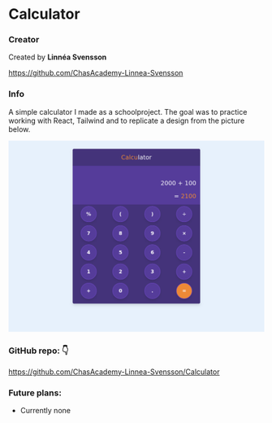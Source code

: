 # Calculator

### Creator

Created by **Linnéa Svensson**

https://github.com/ChasAcademy-Linnea-Svensson

### Info

A simple calculator I made as a schoolproject. The goal was to practice working with React, Tailwind and to replicate a design from the picture below.

![Original design that I worked to replicate](https://raw.githubusercontent.com/ChasAcademy-Linnea-Svensson/Calculator/main/original.png)

### GitHub repo: :point_down:

https://github.com/ChasAcademy-Linnea-Svensson/Calculator

### Future plans:

- Currently none
